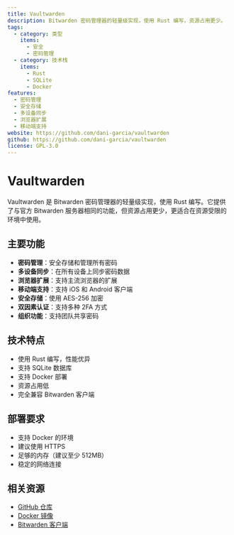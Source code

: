 ```yaml
---
title: Vaultwarden
description: Bitwarden 密码管理器的轻量级实现，使用 Rust 编写，资源占用更少。
tags:
  - category: 类型
    items:
      - 安全
      - 密码管理
  - category: 技术栈
    items:
      - Rust
      - SQLite
      - Docker
features:
  - 密码管理
  - 安全存储
  - 多设备同步
  - 浏览器扩展
  - 移动端支持
website: https://github.com/dani-garcia/vaultwarden
github: https://github.com/dani-garcia/vaultwarden
license: GPL-3.0
---
```


# Vaultwarden

Vaultwarden 是 Bitwarden 密码管理器的轻量级实现，使用 Rust 编写。它提供了与官方 Bitwarden 服务器相同的功能，但资源占用更少，更适合在资源受限的环境中使用。

## 主要功能

- **密码管理**：安全存储和管理所有密码
- **多设备同步**：在所有设备上同步密码数据
- **浏览器扩展**：支持主流浏览器的扩展
- **移动端支持**：支持 iOS 和 Android 客户端
- **安全存储**：使用 AES-256 加密
- **双因素认证**：支持多种 2FA 方式
- **组织功能**：支持团队共享密码

## 技术特点

- 使用 Rust 编写，性能优异
- 支持 SQLite 数据库
- 支持 Docker 部署
- 资源占用低
- 完全兼容 Bitwarden 客户端

## 部署要求

- 支持 Docker 的环境
- 建议使用 HTTPS
- 足够的内存（建议至少 512MB）
- 稳定的网络连接

## 相关资源

- [GitHub 仓库](https://github.com/dani-garcia/vaultwarden)
- [Docker 镜像](https://hub.docker.com/r/vaultwarden/server)
- [Bitwarden 客户端](https://bitwarden.com/download/) 